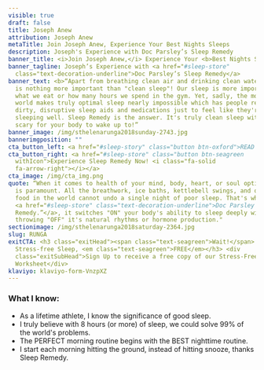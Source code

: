 ```yaml
---
visible: true
draft: false
title: Joseph Anew
attribution: Joseph Anew
metaTitle: Join Joseph Anew, Experience Your Best Nights Sleeps
description: Joseph's Experience with Doc Parsley’s Sleep Remedy
banner_title: <i>Join Joseph Anew,</i> Experience Your <b>Best Nights Sleep</b>
banner_tagline: Joseph’s Experience with <a href="#sleep-store"
  class="text-decoration-underline">Doc Parsley’s Sleep Remedy</a>
banner_text: <b>“Apart from breathing clean air and drinking clean water, there
  is nothing more important than "clean sleep"! Our sleep is more important than
  what we eat or how many hours we spend in the gym. Yet, sadly, the modern
  world makes truly optimal sleep nearly impossible which has people relying on
  dirty, disruptive sleep aids and medications just to feel like they're
  sleeping well. Sleep Remedy is the answer. It's truly clean sleep with nothing
  scary for your body to wake up to!”
banner_image: /img/sthelenarunga2018sunday-2743.jpg
bannerimgposition: ""
cta_button_left: <a href="#sleep-story" class="button btn-oxford">READ JOSEPH’S SLEEP STORY</a>
cta_button_right: <a href="#sleep-store" class="button btn-seagreen
  withIcon">Experience Sleep Remedy Now! <i class="fa-solid
  fa-arrow-right"></i></a>
cta_image: /img/cta_img.png
quote: “When it comes to health of your mind, body, heart, or soul optimal sleep
  is paramount. All the breathwork, ice baths, kettlebell swings, and organic
  food in the world cannot undo a single night of poor sleep. That's why we love
  <a href="#sleep-store" class="text-decoration-underline">Doc Parsley's Sleep
  Remedy.”</a>, it switches "ON" your body's ability to sleep deeply without
  throwing "OFF" it's natural rhythms or hormone production."
sectionimage: /img/sthelenarunga2018saturday-2364.jpg
slug: RUNGA
exitCTA: <h3 class="exitHead"><span class="text-seagreen">Wait!</span> Get
  Stress-free Sleep, <em class="text-seagreen">FREE</em></h3> <div
  class="exitSubHead">Sign Up to receive a free copy of our Stress-Free Sleep
  Worksheet</div>
klaviyo: klaviyo-form-VnzpXZ
---
```


### What I know:

- As a lifetime athlete, I know the significance of good sleep.
- I truly believe with 8 hours (or more) of sleep, we could solve 99% of the world's problems.
- The PERFECT morning routine begins with the BEST nighttime routine.
- I start each morning hitting the ground, instead of hitting snooze, thanks Sleep Remedy.
